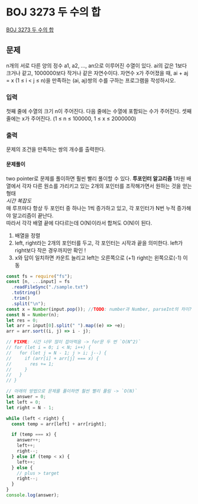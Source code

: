 # BOJ 3273 두 수의 합

[BOJ 3273 두 수의 합](https://www.acmicpc.net/problem/3273)

## 문제

n개의 서로 다른 양의 정수 a1, a2, ..., an으로 이루어진 수열이 있다. ai의 값은 1보다 크거나 같고, 1000000보다 작거나 같은 자연수이다. 자연수 x가 주어졌을 때, ai + aj = x (1 ≤ i < j ≤ n)을 만족하는 (ai, aj)쌍의 수를 구하는 프로그램을 작성하시오.

### 입력

첫째 줄에 수열의 크기 n이 주어진다. 다음 줄에는 수열에 포함되는 수가 주어진다. 셋째 줄에는 x가 주어진다. (1 ≤ n ≤ 100000, 1 ≤ x ≤ 2000000)

### 출력

문제의 조건을 만족하는 쌍의 개수를 출력한다.

#### 문제풀이

two pointer로 문제를 풀이하면 훨씬 빨리 풀이할 수 있다.
**투포인터 알고리즘**
1차원 배열에서 각자 다른 원소를 가리키고 있는 2개의 포인터를 조작해가면서 원하는 것을 얻는 형태  
_시간 복잡도_  
매 루프마다 항상 두 포인터 중 하나는 1씩 증가하고 있고, 각 포인터가 N번 누적 증가해야 알고리즘이 끝난다.  
따라서 각각 배열 끝에 다다르는데 O(N)이라서 합쳐도 O(N)이 된다.

1. 배열을 정렬
2. left, right라는 2개의 포인터를 두고, 각 포인터는 시작과 끝을 의미한다. left가 right보다 작은 경우까지만 확인 !
3. x와 답이 일치하면 카운트 늘리고 left는 오른쪽으로 (+1) right는 왼쪽으로(-1) 이동

```js
const fs = require("fs");
const [n, ...input] = fs
  .readFileSync("./sample.txt")
  .toString()
  .trim()
  .split("\n");
const x = Number(input.pop()); //TODO: number과 Number, parseInt의 차이?
const N = Number(n);
let res = 0;
let arr = input[0].split(" ").map((e) => +e);
arr = arr.sort((i, j) => i - j);

// FIXME: 시간 너무 많이 잡아먹음 -> for문 두 번 `O(N^2)`
// for (let i = 0; i < N; i++) {
//   for (let j = N - 1; j > i; j--) {
//     if (arr[i] + arr[j] === x) {
//       res += 1;
//     }
//   }
// }

// 아래의 방법으로 문제를 풀이하면 훨씬 빨리 풀림 -> `O(N)`
let answer = 0;
let left = 0;
let right = N - 1;

while (left < right) {
  const temp = arr[left] + arr[right];

  if (temp === x) {
    answer++;
    left++;
    right--;
  } else if (temp < x) {
    left++;
  } else {
    // plus > target
    right--;
  }
}
console.log(answer);
```
